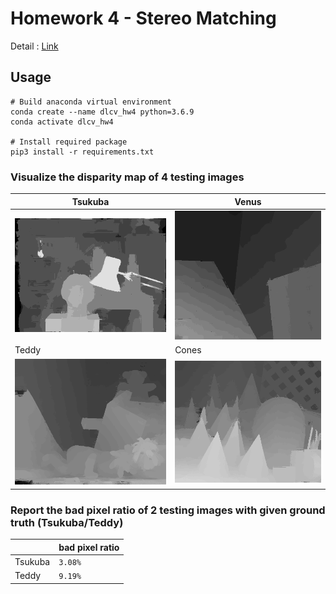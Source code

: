 # Homework 4 - Stereo Matching
Detail : [Link](hw4.pdf)

## Usage
```shell
# Build anaconda virtual environment
conda create --name dlcv_hw4 python=3.6.9
conda activate dlcv_hw4

# Install required package
pip3 install -r requirements.txt
```

### Visualize the disparity map of 4 testing images
|Tsukuba|Venus|
|-|-|
|![sukuba.png](./Tsukuba.png)|![Venus.png](./Venus.png)|
|Teddy|Cones|
|![Teddy.png](./Teddy.png)|![Cones.png](./Cones.png)|

### Report the bad pixel ratio of 2 testing images with given ground truth (Tsukuba/Teddy)
||bad pixel ratio|
|-|-|
|Tsukuba|`3.08%`|
|Teddy|`9.19%`|
